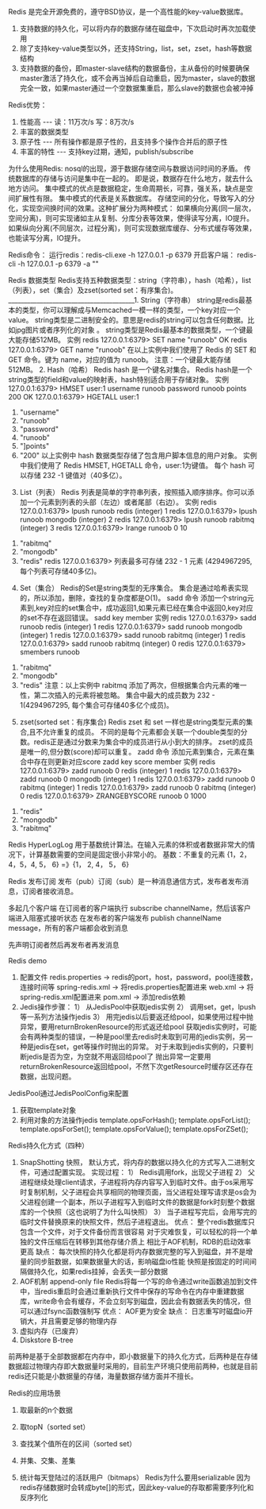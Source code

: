 Redis 是完全开源免费的，遵守BSD协议，是一个高性能的key-value数据库。

1.	支持数据的持久化，可以将内存的数据存储在磁盘中，下次启动时再次加载使用
2.	除了支持key-value类型以外，还支持String，list，set，zset，hash等数据结构
3.	支持数据的备份，即master-slave结构的数据备份，主从备份的时候要确保master激活了持久化，或不会再当掉后自动重启，因为master，slave的数据完全一致，如果master通过一个空数据集重启，那么slave的数据也会被冲掉

Redis优势：
1.	性能高 --- 读：11万次/s 写：8万次/s
2.	丰富的数据类型
3.	原子性 --- 所有操作都是原子性的，且支持多个操作合并后的原子性
4.	丰富的特性 --- 支持key过期，通知，publish/subscribe

为什么使用Redis:
nosql的出现，源于数据存储空间与数据访问时间的矛盾。
传统数据库的存储与访问是集中在一起的。
即是说，数据存在什么地方，就去什么地方访问。
集中模式的优点是数据稳定，生命周期长，可靠，强关系，缺点是空间扩展性有限。
集中模式的代表是关系数据库。
存储空间的分化，导致写入的分化，实现空间换时间的效果。这种扩展分为两种模式：
如果横向分离(同一层次，空间分离)，则可实现诸如主从复制、分库分表等效果，使得读写分离，IO提升。
如果纵向分离(不同层次，过程分离)，则可实现数据库缓存、分布式缓存等效果，也能读写分离，IO提升。

Redis命令：
运行redis：redis-cli.exe -h 127.0.0.1 -p 6379
开启客户端： redis-cli -h 127.0.0.1 -p 6379 -a ""

Redis 数据类型
Redis支持五种数据类型：string（字符串），hash（哈希），list（列表），set（集合）及zset(sorted set：有序集合)。
________________________________________1. String（字符串）
string是redis最基本的类型，你可以理解成与Memcached一模一样的类型，一个key对应一个value。
string类型是二进制安全的。意思是redis的string可以包含任何数据。比如jpg图片或者序列化的对象 。
string类型是Redis最基本的数据类型，一个键最大能存储512MB。
实例
redis 127.0.0.1:6379> SET name "runoob"
OK
redis 127.0.0.1:6379> GET name
"runoob"
在以上实例中我们使用了 Redis 的 SET 和 GET 命令。键为 name，对应的值为 runoob。
注意：一个键最大能存储512MB。
2.	Hash（哈希）
Redis hash 是一个键名对集合。
Redis hash是一个string类型的field和value的映射表，hash特别适合用于存储对象。
实例
127.0.0.1:6379> HMSET user:1 username runoob password runoob points 200
OK
127.0.0.1:6379> HGETALL user:1
1) "username"
2) "runoob"
3) "password"
4) "runoob"
5) "]points"
6) "200"
以上实例中 hash 数据类型存储了包含用户脚本信息的用户对象。 实例中我们使用了 Redis HMSET, HGETALL 命令，user:1为键值。
每个 hash 可以存储 232 -1 键值对（40多亿）。
3.	List（列表）
Redis 列表是简单的字符串列表，按照插入顺序排序。你可以添加一个元素到列表的头部（左边）或者尾部（右边）。
实例
redis 127.0.0.1:6379> lpush runoob redis
(integer) 1
redis 127.0.0.1:6379> lpush runoob mongodb
(integer) 2
redis 127.0.0.1:6379> lpush runoob rabitmq
(integer) 3
redis 127.0.0.1:6379> lrange runoob 0 10
1) "rabitmq"
2) "mongodb"
3) "redis"
redis 127.0.0.1:6379>
列表最多可存储 232 - 1 元素 (4294967295, 每个列表可存储40多亿)。
4.	Set（集合）
Redis的Set是string类型的无序集合。
集合是通过哈希表实现的，所以添加，删除，查找的复杂度都是O(1)。
sadd 命令
添加一个string元素到,key对应的set集合中，成功返回1,如果元素已经在集合中返回0,key对应的set不存在返回错误。
sadd key member
实例
redis 127.0.0.1:6379> sadd runoob redis
(integer) 1
redis 127.0.0.1:6379> sadd runoob mongodb
(integer) 1
redis 127.0.0.1:6379> sadd runoob rabitmq
(integer) 1
redis 127.0.0.1:6379> sadd runoob rabitmq
(integer) 0
redis 127.0.0.1:6379> smembers runoob

1) "rabitmq"
2) "mongodb"
3) "redis"
注意：以上实例中 rabitmq 添加了两次，但根据集合内元素的唯一性，第二次插入的元素将被忽略。
集合中最大的成员数为 232 - 1(4294967295, 每个集合可存储40多亿个成员)。
5.	zset(sorted set：有序集合)
Redis zset 和 set 一样也是string类型元素的集合,且不允许重复的成员。
不同的是每个元素都会关联一个double类型的分数。redis正是通过分数来为集合中的成员进行从小到大的排序。
zset的成员是唯一的,但分数(score)却可以重复。
zadd 命令
添加元素到集合，元素在集合中存在则更新对应score
zadd key score member
实例
redis 127.0.0.1:6379> zadd runoob 0 redis
(integer) 1
redis 127.0.0.1:6379> zadd runoob 0 mongodb
(integer) 1
redis 127.0.0.1:6379> zadd runoob 0 rabitmq
(integer) 1
redis 127.0.0.1:6379> zadd runoob 0 rabitmq
(integer) 0
redis 127.0.0.1:6379> ZRANGEBYSCORE runoob 0 1000

1) "redis"
2) "mongodb"
3) "rabitmq"

Redis HyperLogLog
用于基数统计算法。在输入元素的体积或者数据非常大的情况下，计算基数需要的空间是固定很小非常小的。
基数：不重复的元素
{1，2，4，5，4, 5， 6} =》{1， 2, 4， 5， 6}

Redis 发布订阅
发布（pub）订阅（sub）是一种消息通信方式，发布者发布消息，订阅者接收消息。


多起几个客户端
在订阅者的客户端执行 subscribe channelName，然后该客户端进入阻塞式接听状态
在发布者的客户端发布 publish channelName message，所有的客户端都会收到消息


先声明订阅者然后再发布者再发消息

Redis demo
1.	配置文件
redis.properties -> redis的port，host，password，pool连接数，连接时间等
spring-redis.xml -> 将redis.properties配置进来
web.xml -> 将spring-redis.xml配置进来
pom.xml -> 添加redis依赖
2.	Jedis操作步骤：
1）	从JedisPool中获取jedis实例
2）	调用set，get，lpush等一系列方法操作jedis
3）	用完jedis以后要返还给pool，如果使用过程中抛异常，要用returnBrokenResource的形式返还给pool
获取jedis实例时，可能会有两种类型的错误，一种是pool里去redis时未取到可用的jedis实例，另一种是jedis在set，get等操作时抛出的异常。 对于未取到jedis实例的，只要判断jedis是否为空，为空就不用返回给pool了
抛出异常一定要用returnBrokenResource返回给pool，不然下次getResource时缓存区还存在数据，出现问题。

JedisPool通过JedisPoolConfig来配置

1)	获取template对象
2)	利用对象的方法操作jedis
template.opsForHash();
template.opsForList();
template.opsForSet();
template.opsForValue();
template.opsForZSet();

Redis持久化方式（四种）
1.	SnapShotting 快照， 默认方式，将内存的数据以持久化的方式写入二进制文件，可通过配置实现。
实现过程：
1）	Redis调用fork，出现父子进程
2）	父进程继续处理client请求，子进程将内存内容写入到临时文件。由于os采用写时复制机制，父子进程会共享相同的物理页面，当父进程处理写请求是os会为父进程创建一个副本，所以子进程写入到临时文件的数据是fork时刻整个数据库的一个快照（这也说明了为什么叫快照）
3）	当子进程写完后，会用写完的临时文件替换原来的快照文件，然后子进程退出。
优点：
整个redis数据库只包含一个文件，对于文件备份而言很容易
对于灾难恢复，可以轻松的将一个单独的文件压缩后在转移到其他存储介质上
相比于AOF机制，RDB的启动效率更高
缺点：
每次快照的持久化都是将内存数据完整的写入到磁盘，并不是增量的同步脏数据，如果数据量大的话，影响磁盘io性能
快照是按固定的时间间隔做持久化，如果redis挂掉，会丢失一部分数据
2.	AOF机制 append-only file
Redis将每一个写的命令通过write函数追加到文件中，当redis重启时会通过重新执行文件中保存的写命令在内存中重建数据库，write命令会有缓存，不会立刻写到磁盘，因此会有数据丢失的情况，但可以通过fsync函数强制写
优点：
AOF更为安全
缺点：
日志重写时磁盘io开销大，并且需要足够的物理内存
3.	虚拟内存（已废弃）
4.	Diskstore B-tree

前两种是基于全部数据都在内存中，即小数据量下的持久化方式，后两种是在存储数据超过物理内存即大数据量时采用的，目前生产环境只使用前两种，也就是目前redis还只能是小数据量的存储，海量数据存储方面并不擅长。

Redis的应用场景
1.	取最新的n个数据

2.	取topN（sorted set）

3.	查找某个值所在的区间（sorted set）

4.	并集、交集、差集
5.	统计每天登陆过的活跃用户（bitmaps）
Redis为什么要用serializable
因为redis存储数据时会转成byte[]的形式，因此key-value的存取都需要序列化和反序列化
